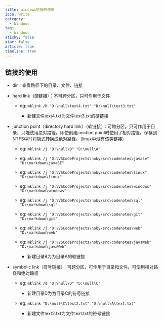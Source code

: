 ```yaml
---
title: windows链接的使用
icon: write
category:
  - Windows
tag:
  - Windows
sticky: false
star: false
article: true
timeline: true
---
```

## 链接的使用

* dir：查看路径下的目录、文件、链接

* hard link（硬链接）：不可跨分区，只可作用于文件

  * eg: `mklink /h "D:\null\text4.txt" "D:\null\text3.txt"`

    * 新建文件text4.txt为文件text3.txt的硬链接

* junction point（directory hard link）（软链接）：可跨分区，只可作用于目录，只能使用绝对路径。即使创建junction point时使用了相对路径，保存到NTFS中时将隐式转换成绝对路径。（linux中没有该类链接）

  * eg: `mklink /j "D:\null\B" "D:\null\A" `
  * eg: `mklink /j "D:\VSCodeProjects\noby\src\codenotes\javase" "D:\markdown\javaSE"`
  * eg: `mklink /j "D:\VSCodeProjects\noby\src\codenotes\linux" "D:\markdown\linux"`
  * eg: `mklink /j "D:\VSCodeProjects\noby\src\codenotes\windows" "D:\markdown\windows"`
  * eg: `mklink /j "D:\VSCodeProjects\noby\src\codenotes\sql" "D:\markdown\sql"`
  * eg: `mklink /j "D:\VSCodeProjects\noby\src\codenotes\git" "D:\markdown\git"`
  * eg: `mklink /j "D:\VSCodeProjects\noby\src\codenotes\web" "D:\markdown\web"`
  * eg: `mklink /j "D:\VSCodeProjects\noby\src\codenotes\javaWeb" "D:\markdown\javaWeb"`

    * 新建目录B为为目录A的软链接

* symbolic link（符号链接）：可跨分区，可作用于目录和文件，可使用相对路径和绝对路径

  * eg: `mklink /d "D:\null\D" "D:\null\C" `

    * 新建目录D为为目录C的符号链接

  * eg: `mklink "D:\null\C\text2.txt" "D:\null\A\text.txt" `

    * 新建文件text2.txt为文件text.txt的符号链接

